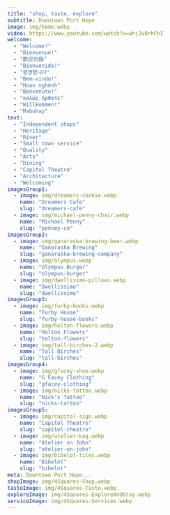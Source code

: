 ```yaml
---
title: "shop, taste, explore"
subtitle: Downtown Port Hope
image: img/home.webp
video: https://www.youtube.com/watch?v=whjJuOrhFnI
welcome:
  - "Welcome!"
  - "Bienvenue!"
  - "歡迎光臨"
  - "Bienvenido!"
  - "환영합니다"
  - "Bem-vindo!"
  - "Hoan nghênh"
  - "Benvenuto!"
  - "καλώς ήρθατε"
  - "Willkommen!"
  - "Mabuhay"
text:
  - "Independent shops"
  - "Heritage"
  - "River"
  - "Small town service"
  - "Quality"
  - "Arts"
  - "Dining"
  - "Capitol Theatre"
  - "Architecture"
  - "Welcoming"
imagesGroup1:
  - image: img/dreamers-cookie.webp
    name: "Dreamers Cafe"
    slug: "dreamers-cafe"
  - image: img/michael-penny-chair.webp
    name: "Michael Penny"
    slug: "penney-co"
imagesGroup2:
  - image: img/ganaraska-brewing-beer.webp
    name: "Ganaraska Brewing"
    slug: "ganaraska-brewing-company"
  - image: img/olympus.webp
    name: "Olympus Burger"
    slug: "olympus-burger"
  - image: img/dwellisimo-pillows.webp
    name: "Dwellissimo"
    slug: "dwellissimo"
imagesGroup3:
  - image: img/furby-books.webp
    name: "Furby House"
    slug: "furby-house-books"
  - image: img/holton-flowers.webp
    name: "Holton Flowers"
    slug: "holton-flowers"
  - image: img/tall-birches-2.webp
    name: "Tall Birches"
    slug: "tall-birches"
imagesGroup4:
  - image: img/gfacey-shoe.webp
    name: "G Facey Clothing"
    slug: "gfacey-clothing"
  - image: img/nicks-tattoo.webp
    name: "Nick's Tattoo"
    slug: "nicks-tattoo"
imagesGroup5:
  - image: img/capitol-sign.webp
    name: "Capitol Theatre"
    slug: "capitol-theatre"
  - image: img/atelier-bag.webp
    name: "Atelier on John"
    slug: "atelier-on-john"
  - image: img/bibelot-tiles.webp
    name: "Bibelot"
    slug: "bibelot"
meta: Downtown Port Hope...
shopImage: img/4Squares-Shop.webp
tasteImage: img/4Squares-Taste.webp
exploreImage: img/4Squares-ExploreAndStay.webp
serviceImage: img/4Squares-Services.webp
---
```

